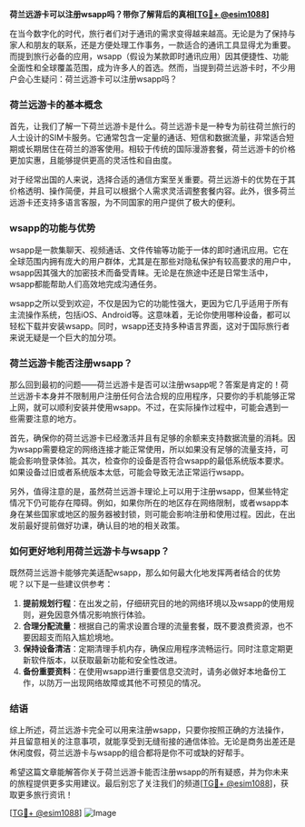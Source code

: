 **荷兰远游卡可以注册wsapp吗？带你了解背后的真相[[TG💪+ @esim1088](https://t.me/s/esim1088)]**

在当今数字化的时代，旅行者们对于通讯的需求变得越来越高。无论是为了保持与家人和朋友的联系，还是方便处理工作事务，一款适合的通讯工具显得尤为重要。而提到旅行必备的应用，wsapp（假设为某款即时通讯应用）因其便捷性、功能全面性和全球覆盖范围，成为许多人的首选。然而，当提到荷兰远游卡时，不少用户会心生疑问：荷兰远游卡可以注册wsapp吗？

### 荷兰远游卡的基本概念

首先，让我们了解一下荷兰远游卡是什么。荷兰远游卡是一种专为前往荷兰旅行的人士设计的SIM卡服务。它通常包含一定量的通话、短信和数据流量，非常适合短期或长期居住在荷兰的游客使用。相较于传统的国际漫游套餐，荷兰远游卡的价格更加实惠，且能够提供更高的灵活性和自由度。

对于经常出国的人来说，选择合适的通信方案至关重要。荷兰远游卡的优势在于其价格透明、操作简便，并且可以根据个人需求灵活调整套餐内容。此外，很多荷兰远游卡还支持多语言客服，为不同国家的用户提供了极大的便利。

### wsapp的功能与优势

wsapp是一款集聊天、视频通话、文件传输等功能于一体的即时通讯应用。它在全球范围内拥有庞大的用户群体，尤其是在那些对隐私保护有较高要求的用户中，wsapp因其强大的加密技术而备受青睐。无论是在旅途中还是日常生活中，wsapp都能帮助人们高效地完成沟通任务。

wsapp之所以受到欢迎，不仅是因为它的功能性强大，更因为它几乎适用于所有主流操作系统，包括iOS、Android等。这意味着，无论你使用哪种设备，都可以轻松下载并安装wsapp。同时，wsapp还支持多种语言界面，这对于国际旅行者来说无疑是一个巨大的加分项。

### 荷兰远游卡能否注册wsapp？

那么回到最初的问题——荷兰远游卡是否可以注册wsapp呢？答案是肯定的！荷兰远游卡本身并不限制用户注册任何合法合规的应用程序，只要你的手机能够正常上网，就可以顺利安装并使用wsapp。不过，在实际操作过程中，可能会遇到一些需要注意的地方。

首先，确保你的荷兰远游卡已经激活并且有足够的余额来支持数据流量的消耗。因为wsapp需要稳定的网络连接才能正常使用，所以如果没有足够的流量支持，可能会影响登录体验。其次，检查你的设备是否符合wsapp的最低系统版本要求。如果设备过旧或者系统版本太低，可能会导致无法正常运行wsapp。

另外，值得注意的是，虽然荷兰远游卡理论上可以用于注册wsapp，但某些特定情况下仍可能存在障碍。例如，如果你所在的地区存在网络限制，或者wsapp本身在某些国家或地区的服务器被封锁，则可能会影响注册和使用过程。因此，在出发前最好提前做好功课，确认目的地的相关政策。

### 如何更好地利用荷兰远游卡与wsapp？

既然荷兰远游卡能够完美适配wsapp，那么如何最大化地发挥两者结合的优势呢？以下是一些建议供参考：

1. **提前规划行程**：在出发之前，仔细研究目的地的网络环境以及wsapp的使用规则，避免因意外情况影响旅行体验。
2. **合理分配流量**：根据自己的需求设置合理的流量套餐，既不要浪费资源，也不要因超支而陷入尴尬境地。
3. **保持设备清洁**：定期清理手机内存，确保应用程序流畅运行。同时注意定期更新软件版本，以获取最新功能和安全性改进。
4. **备份重要资料**：在使用wsapp进行重要信息交流时，请务必做好本地备份工作，以防万一出现网络故障或其他不可预见的情况。

### 结语

综上所述，荷兰远游卡完全可以用来注册wsapp，只要你按照正确的方法操作，并且留意相关的注意事项，就能享受到无缝衔接的通信体验。无论是商务出差还是休闲度假，荷兰远游卡与wsapp的组合都将是你不可或缺的好帮手。

希望这篇文章能解答你关于荷兰远游卡能否注册wsapp的所有疑惑，并为你未来的旅程提供更多实用建议。最后别忘了关注我们的频道[[TG💪+ @esim1088](https://t.me/s/esim1088)]，获取更多旅行资讯！

[[TG💪+ @esim1088](https://t.me/s/esim1088)] ![Image](https://i.postimg.cc/4NQfJmqS/Snipaste-2025-05-13-00-14-12.png)